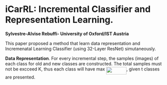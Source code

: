 # iCarRL: Incremental Classifier and Representation Learning.

__Sylvestre-Alvise Rebuffi- University of Oxford/IST Austria__

This paper proposed a method that learn data representation and Incremenatal Learning Classifier (using 32-Layer ResNet)
simutaneously. 

**Data Representation**. For every incremental step, the samples (images) of each class for old and new classes are constructed. The total samples must not be excceed K, thus each class will have max <img src="/tex/d2f9cd76f82f6e0b3482924f710b3fec.svg?invert_in_darkmode&sanitize=true" align=middle width=64.72979369999999pt height=24.65753399999998pt/>, given t classes are presented.
